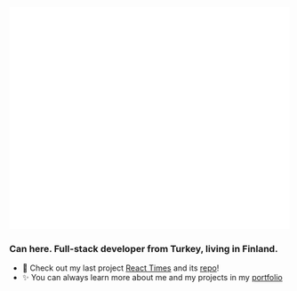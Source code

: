 <div align="center">
	<br>
	<img src="header.svg" width="800" height="400" alt="logo" >
    <br>
</div>

### Can here. Full-stack developer from Turkey, living in Finland.

- 🔭 Check out my last project [React Times](https://urldev-react-times.netlify.app) and its [repo](https://github.com/urlDev/mern-react-times)!
- ✨ You can always learn more about me and my projects in my [portfolio](https://can-ural.com)
<!--
**urlDev/urlDev** is a ✨ _special_ ✨ repository because its `README.md` (this file) appears on your GitHub profile.

Here are some ideas to get you started:

- 🔭 I’m currently working on ...
- 🌱 I’m currently learning ...
- 👯 I’m looking to collaborate on ...
- 🤔 I’m looking for help with ...
- 💬 Ask me about ...
- 📫 How to reach me: ...
- 😄 Pronouns: ...
- ⚡ Fun fact: ...
-->
